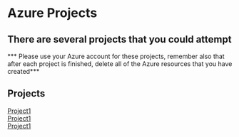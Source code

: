 # Azure Projects

## There are several projects that you could attempt 

*** Please use your Azure account for these projects, remember also that after each project is finished, delete all of the Azure resources that you have created***

## Projects

[Project1]()<br>
[Project1]()<br>
[Project1]()<br>
